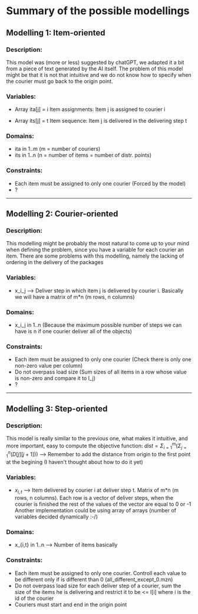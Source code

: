 # Summary of the possible modellings

## Modelling 1: Item-oriented

### Description:
This model was (more or less) suggested by chatGPT, we adapted it a bit from a piece of text generated by the AI itself.
The problem of this model might be that it is not that intuitive and we do not know how to specify when the courier must
go back to the origin point.

### Variables:
- Array ita[j] = i
	Item assignments: Item j is assigned to courier i

- Array its[j] = t
	Item sequence: Item j is delivered in the delivering step t

### Domains:
- ita in 1..m (m = number of couriers)
- its in 1..n (n = number of items = number of distr. points)

### Constraints:
- Each item must be assigned to only one courier (Forced by the model)
- ?

***

## Modelling 2: Courier-oriented

### Description:
This modelling might be probably the most natural to come up to your mind when defining the problem, since you have a variable for each courier an item.
There are some problems with this modelling, namely the lacking of ordering in the delivery of the packages

### Variables:
- x_i_j --> Deliver step in which item j is delivered by courier i.
	Basically we will have a matrix of m*n (m rows, n columns)

### Domains:
- x_i_j in 1..n 
	(Because the maximum possible number of steps we can have is n if one courier deliver all of the objects)

### Constraints:
- Each item must be assigned to only one courier (Check there is only one non-zero value per column)
- Do not overpass load size (Sum sizes of all items in a row whose value is non-zero and compare it to l_j)
- ?

***

## Modelling 3: Step-oriented

### Description:
This model is really similar to the previous one, what makes it intuitive, and more important, easy to compute the objective function:
$dist = \Sigma_{i=1}^{m}(\Sigma_{j=1}^{n}(D[j][j+1]))$ --> Remember to add the distance from origin to the first point at the begining (I haven't thought about how to do it yet)

### Variables:
- $x_{i,t}$ --> Item delivered by courier i at deliver step t.
	Matrix of m*n (m rows, n columns). Each row is a vector of deliver steps, when the courier is finished the rest of the values of the vector are equal to 0 or -1
	Another implementation could be using array of arrays (number of variables decided dynamically :-/)

### Domains:
- x_{i,t} in 1..n --> Number of items basically

### Constraints:
- Each item must be assigned to only one courier.
	Controll each value to be different only if is different than 0 (all_different_except_0.mzn)
- Do not overpass load size
	for each deliver step of a courier, sum the size of the items he is delivering and restrict it to be <= l[i] where i is the id of the courier
- Couriers must start and end in the origin point
